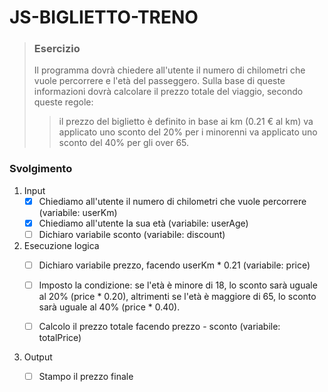 # JS-BIGLIETTO-TRENO


> ### Esercizio
> Il programma dovrà chiedere all'utente il numero di chilometri che vuole percorrere e l'età del passeggero.
> Sulla base di queste informazioni dovrà calcolare il prezzo totale del viaggio, secondo queste regole:
>>  il prezzo del biglietto è definito in base ai km (0.21 € al km)
>>  va applicato uno sconto del 20% per i minorenni
>>  va applicato uno sconto del 40% per gli over 65.

### Svolgimento

1. Input
    - [x] Chiediamo all'utente il numero di chilometri che vuole percorrere (variabile: userKm)
    - [x] Chiediamo all'utente la sua età (variabile: userAge)
    - [ ] Dichiaro variabile sconto (variabile: discount)

2. Esecuzione logica
    - [ ] Dichiaro variabile prezzo, facendo userKm * 0.21 (variabile: price)

    - [ ] Imposto la condizione: se l'età è minore di 18, lo sconto sarà uguale al 20% (price * 0.20), altrimenti se l'età è maggiore di 65, lo sconto sarà uguale al 40% (price * 0.40).

    - [ ] Calcolo il prezzo totale facendo prezzo - sconto (variabile: totalPrice)

3. Output
    - [ ] Stampo il prezzo finale

